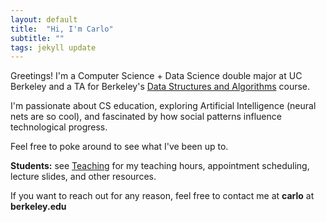 ```yaml
---
layout: default
title:  "Hi, I'm Carlo"
subtitle: ""
tags: jekyll update
---
```

Greetings! I'm a Computer Science + Data Science double major at UC Berkeley and a TA for Berkeley's [Data Structures and Algorithms](http://inst.eecs.berkeley.edu/~cs61b/fa18/) course. 

I'm passionate about CS education, exploring Artificial Intelligence (neural nets are so cool), and fascinated by how social patterns influence technological progress. 

Feel free to poke around to see what I've been up to.

**Students:** see [Teaching](/Teaching) for my teaching hours, appointment scheduling, lecture slides, and other resources.  


If you want to reach out for any reason, feel free to contact me at **carlo** at **berkeley.edu**